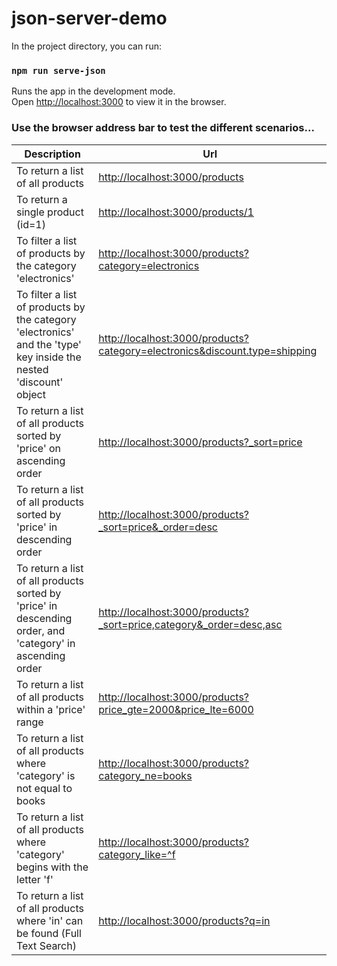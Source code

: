 # json-server-demo

In the project directory, you can run:

### `npm run serve-json`

Runs the app in the development mode.\
Open [http://localhost:3000](http://localhost:3000) to view it in the browser.

### Use the browser address bar to test the different scenarios...

| Description | Url |
| ---- | ---- |
|To return a list of all products | [http://localhost:3000/products](http://localhost:3000/products) |
|To return a single product (id=1) | [http://localhost:3000/products/1](http://localhost:3000/products/1) |
|To filter a list of products by the category 'electronics' | [http://localhost:3000/products?category=electronics](http://localhost:3000/products?category=electronics) |
|To filter a list of products by the category 'electronics' and the 'type' key inside the nested 'discount' object| [http://localhost:3000/products?category=electronics&discount.type=shipping](http://localhost:3000/products?category=electronics&discount.type=shipping) |
|To return a list of all products sorted by 'price' on ascending order | [http://localhost:3000/products?_sort=price](http://localhost:3000/products?_sort=price) |
|To return a list of all products sorted by 'price' in descending order | [http://localhost:3000/products?_sort=price&_order=desc](http://localhost:3000/products?_sort=price&_order=desc) |
|To return a list of all products sorted by 'price' in descending order, and 'category' in ascending order | [http://localhost:3000/products?_sort=price,category&_order=desc,asc](http://localhost:3000/products?_sort=price,category&_order=desc,asc) |
|To return a list of all products within a 'price' range | [http://localhost:3000/products?price_gte=2000&price_lte=6000](http://localhost:3000/products?price_gte=2000&price_lte=6000) |
|To return a list of all products where 'category' is not equal to books | [http://localhost:3000/products?category_ne=books](http://localhost:3000/products?category_ne=books) |
|To return a list of all products where 'category' begins with the letter 'f' | [http://localhost:3000/products?category_like=^f](http://localhost:3000/products?category_like=^f) |
|To return a list of all products where 'in' can be found (Full Text Search) | [http://localhost:3000/products?q=in](http://localhost:3000/products?q=in) |

